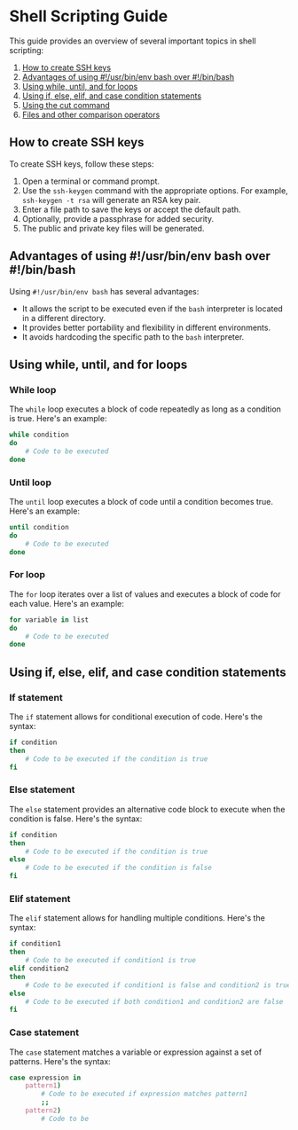 # Shell Scripting Guide

This guide provides an overview of several important topics in shell scripting:

1. [How to create SSH keys](#how-to-create-ssh-keys)
2. [Advantages of using #!/usr/bin/env bash over #!/bin/bash](#advantages-of-using--usrbinenv-bash-over--binbash)
3. [Using while, until, and for loops](#using-while-until-and-for-loops)
4. [Using if, else, elif, and case condition statements](#using-if-else-elif-and-case-condition-statements)
5. [Using the cut command](#using-the-cut-command)
6. [Files and other comparison operators](#files-and-other-comparison-operators)

## How to create SSH keys

To create SSH keys, follow these steps:

1. Open a terminal or command prompt.
2. Use the `ssh-keygen` command with the appropriate options. For example, `ssh-keygen -t rsa` will generate an RSA key pair.
3. Enter a file path to save the keys or accept the default path.
4. Optionally, provide a passphrase for added security.
5. The public and private key files will be generated.

## Advantages of using #!/usr/bin/env bash over #!/bin/bash

Using `#!/usr/bin/env bash` has several advantages:

- It allows the script to be executed even if the `bash` interpreter is located in a different directory.
- It provides better portability and flexibility in different environments.
- It avoids hardcoding the specific path to the `bash` interpreter.

## Using while, until, and for loops

### While loop
The `while` loop executes a block of code repeatedly as long as a condition is true. Here's an example:

```bash
while condition
do
    # Code to be executed
done
```

### Until loop
The `until` loop executes a block of code until a condition becomes true. Here's an example:

```bash
until condition
do
    # Code to be executed
done
```

### For loop
The `for` loop iterates over a list of values and executes a block of code for each value. Here's an example:

```bash
for variable in list
do
    # Code to be executed
done
```

## Using if, else, elif, and case condition statements

### If statement
The `if` statement allows for conditional execution of code. Here's the syntax:

```bash
if condition
then
    # Code to be executed if the condition is true
fi
```

### Else statement
The `else` statement provides an alternative code block to execute when the condition is false. Here's the syntax:

```bash
if condition
then
    # Code to be executed if the condition is true
else
    # Code to be executed if the condition is false
fi
```

### Elif statement
The `elif` statement allows for handling multiple conditions. Here's the syntax:

```bash
if condition1
then
    # Code to be executed if condition1 is true
elif condition2
then
    # Code to be executed if condition1 is false and condition2 is true
else
    # Code to be executed if both condition1 and condition2 are false
fi
```

### Case statement
The `case` statement matches a variable or expression against a set of patterns. Here's the syntax:

```bash
case expression in
    pattern1)
        # Code to be executed if expression matches pattern1
        ;;
    pattern2)
        # Code to be

